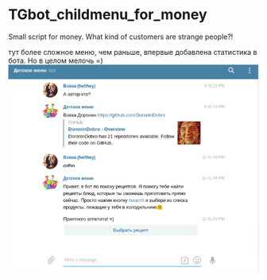 # TGbot_childmenu_for_money
Small script for money. What kind of customers are strange people?!



тут более сложное меню, чем раньше, впервые добавлена статистика в бота. Но в целом мелочь =)
![мини-демонстрация](https://github.com/DoroninDobro/TGbot_childmenu_for_money/blob/main/deepin-screen-recorder_Select%20area_20201005234222.gif)
